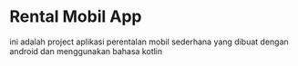 # Rental Mobil App

ini adalah project aplikasi perentalan mobil sederhana yang dibuat dengan android dan menggunakan bahasa kotlin

